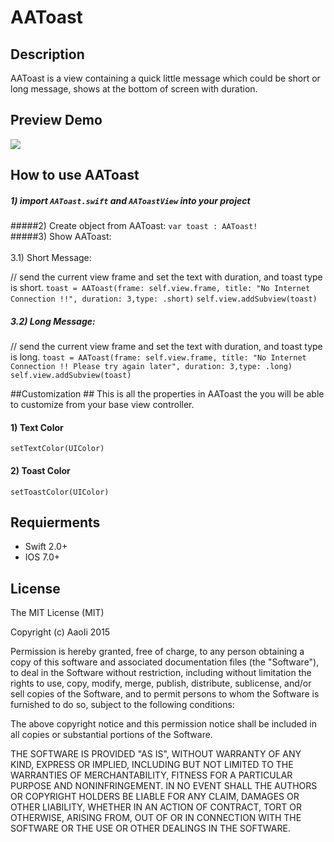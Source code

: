 # AAToast

## Description
AAToast is a view containing a quick little message which could be short or long message, shows at the bottom of screen with duration.

## Preview Demo
<img src="https://lh5.googleusercontent.com/QQETZV-IhhqDfIKf4zD-WcXv4IlzGvlhrtE7Eh9wJMSpQoB92I1RtA=w373-h642-p-b1-c0x00999999">

## How to use AAToast ##
##### 1) import ```AAToast.swift``` and ```AAToastView``` into your project <br/>
#####2) Create object from AAToast: ```var toast : AAToast!``` <br/>
#####3) Show AAToast:<br/><br/>     3.1) Short Message:<br/>

// send the current view frame and set the text with duration, and toast type is short.
``toast = AAToast(frame: self.view.frame, title: "No Internet Connection !!", duration: 3,type: .short)``
``self.view.addSubview(toast)``

##### 3.2) Long Message:<br/> 

// send the current view frame and set the text with duration, and toast type is long.
``toast = AAToast(frame: self.view.frame, title: "No Internet Connection !! Please try again later", duration: 3,type: .long)``
``self.view.addSubview(toast)``


##Customization ##
This is all the properties in AAToast the you will be able to customize from your base view controller.

#### 1) Text Color<br/>

``setTextColor(UIColor)``

#### 2) Toast Color<br/>

``setToastColor(UIColor)``

## Requierments ##
* Swift 2.0+
* IOS 7.0+

## License ##

The MIT License (MIT)

Copyright (c) AaoIi 2015

Permission is hereby granted, free of charge, to any person obtaining a copy of this software and associated documentation files (the "Software"), to deal in the Software without restriction, including without limitation the rights to use, copy, modify, merge, publish, distribute, sublicense, and/or sell copies of the Software, and to permit persons to whom the Software is furnished to do so, subject to the following conditions:

The above copyright notice and this permission notice shall be included in all copies or substantial portions of the Software.

THE SOFTWARE IS PROVIDED "AS IS", WITHOUT WARRANTY OF ANY KIND, EXPRESS OR IMPLIED, INCLUDING BUT NOT LIMITED TO THE WARRANTIES OF MERCHANTABILITY, FITNESS FOR A PARTICULAR PURPOSE AND NONINFRINGEMENT. IN NO EVENT SHALL THE AUTHORS OR COPYRIGHT HOLDERS BE LIABLE FOR ANY CLAIM, DAMAGES OR OTHER LIABILITY, WHETHER IN AN ACTION OF CONTRACT, TORT OR OTHERWISE, ARISING FROM, OUT OF OR IN CONNECTION WITH THE SOFTWARE OR THE USE OR OTHER DEALINGS IN THE SOFTWARE.
